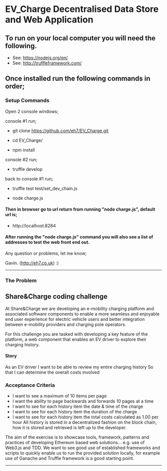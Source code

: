 # EV_Charge Decentralised Data Store and Web Application


## To run on your local computer you will need the following.

* See: https://nodejs.org/en/ 
* See: http://truffleframework.com/

## Once installed run the following commands in order;

### Setup Commands

Open 2 console windows;

console #1 run;

*  git clone https://github.com/eh7/EV_Charge.git 

*  cd EV_Charge/

*  npm install

console #2 run;

*  truffle develop

back to console #1 run;

*  truffle test test/set_dev_chain.js

*  node charge.js

#### Then in browser go to url return from running "node charge.js", default url is;

* http://localhost:8284
 
#### After running the "node charge.js" command you will also see a list of addresses to test the web front end out.

Any question or problems, let me know;

Gavin. (http://eh7.co.uk)  :)


-----------
### The Problem

## Share&Charge coding challenge

At Share&Charge we are developing an e-mobility charging platform and associated software components to enable a more seamless and enjoyable end user experience for electric vehicle users and better integration between e-mobility providers and charging pole operators.

For this challenge you are tasked with developing a key feature of the platform, a web component  that enables an EV driver to explore their charging history.

#### Story
As an EV driver 
I want to be able to review my entire charging history 
So that I can determine the overall costs involved

### Acceptance Criteria
* I want to see a maximum of 10 items per page
* I want the ability to page backwards and forwards 10 pages at a time 
* I want to see for each history item the date & time of the charge
* I want to see for each history item the duration of the charge
* I want to see for each history item the total costs calculated as 1.00 per hour
All history is stored in a decentralized fashion on the block chain, how it is stored and retrieved is left up to the developer.

The aim of the exercise is to showcase tools, framework, patterns and practices of developing Ethereum based web solutions… e.g. use of Web3.js and TDD.
We want to see good use of established frameworks and scripts to quickly enable us to run the provided solution locally, for example use of Ganache and Truffle framework is a good starting point.

-----------

